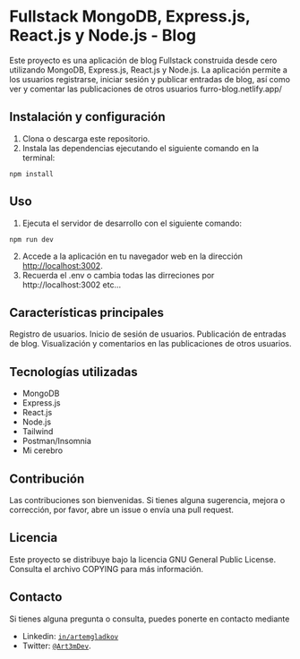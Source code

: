 # Fullstack MongoDB, Express.js, React.js y Node.js - Blog

Este proyecto es una aplicación de blog Fullstack construida desde cero utilizando MongoDB, Express.js, React.js y Node.js. La aplicación permite a los usuarios registrarse, iniciar sesión y publicar entradas de blog, así como ver y comentar las publicaciones de otros usuarios furro-blog.netlify.app/

## Instalación y configuración

1. Clona o descarga este repositorio.
2. Instala las dependencias ejecutando el siguiente comando en la terminal:

`npm install`

## Uso

1. Ejecuta el servidor de desarrollo con el siguiente comando:

`npm run dev`

2. Accede a la aplicación en tu navegador web en la dirección [http://localhost:3002](http://localhost:3002).
3. Recuerda el .env o cambia todas las dirreciones por http://localhost:3002 etc...

## Características principales

Registro de usuarios.
Inicio de sesión de usuarios.
Publicación de entradas de blog.
Visualización y comentarios en las publicaciones de otros usuarios.

## Tecnologías utilizadas

- MongoDB
- Express.js
- React.js
- Node.js
- Tailwind
- Postman/Insomnia
- Mi cerebro

## Contribución

Las contribuciones son bienvenidas. Si tienes alguna sugerencia, mejora o corrección, por favor, abre un issue o envía una pull request.

## Licencia

Este proyecto se distribuye bajo la licencia GNU General Public License. Consulta el archivo COPYING para más información.

## Contacto

Si tienes alguna pregunta o consulta, puedes ponerte en contacto mediante

- Linkedin: [`in/artemgladkov`](https://www.linkedin.com/in/artemgladkov/)
- Twitter: [`@Art3mDev`](https://twitter.com/Art3mDev).
